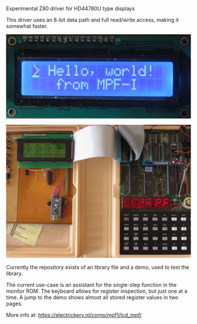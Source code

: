 Experimental Z80 driver for HD44780U type displays

This driver uses an 8-bit data path and full read/write access, making it somewhat faster.

![Demo with lcdtestmpf1.asm.](helloWorld.jpg)

![Dump Z80 CPU registers](regDump1.jpg)

Currently the repository exists of an library file and a demo, used to test the library. 

The current use-case is an assistant for the single-step function in the monitor ROM. The 
keyboard allows for register inspection, but just one at a time. A jump to the demo shows 
almost all stored register values in two pages.

More info at: https://electrickery.nl/comp/mpf1/lcd_mpf/
